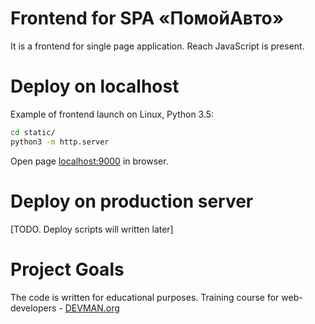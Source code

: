# Frontend for SPA «ПомойАвто»

It is a frontend for single page application. Reach JavaScript is present.

# Deploy on localhost

Example of frontend launch on Linux, Python 3.5:

```bash
cd static/
python3 -m http.server
```

Open page [localhost:9000](localhost:9000) in browser.

# Deploy on production server

[TODO. Deploy scripts will written later]

# Project Goals

The code is written for educational purposes. Training course for web-developers - [DEVMAN.org](https://devman.org)
